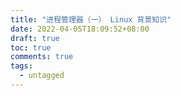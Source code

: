 ```yaml
---
title: "进程管理器（一） Linux 背景知识"
date: 2022-04-05T18:09:52+08:00
draft: true
toc: true
comments: true
tags:
  - untagged
---
```

